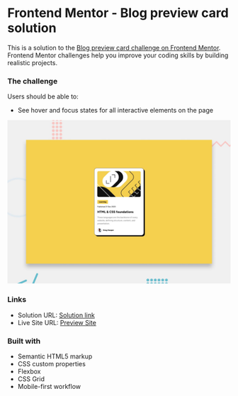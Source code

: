 # Frontend Mentor - Blog preview card solution

This is a solution to the [Blog preview card challenge on Frontend Mentor](https://www.frontendmentor.io/challenges/blog-preview-card-ckPaj01IcS). Frontend Mentor challenges help you improve your coding skills by building realistic projects. 

### The challenge

Users should be able to:

- See hover and focus states for all interactive elements on the page

![](./preview.jpg)

### Links

- Solution URL: [Solution link](https://www.frontendmentor.io/solutions/blog-preview-card-EYWHDdlxSW)
- Live Site URL: [Preview Site](https://blog-preview-card-lyart-three.vercel.app/)

### Built with

- Semantic HTML5 markup
- CSS custom properties
- Flexbox
- CSS Grid
- Mobile-first workflow